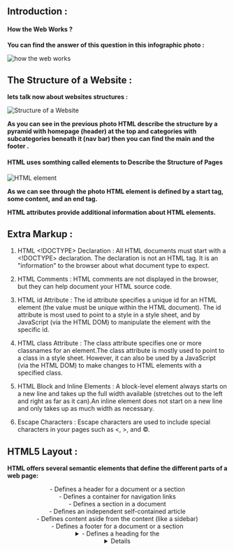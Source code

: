 ## Introduction :

#### How the Web Works ?

**You can find the answer of this question in this infographic photo :**

![how the web works](https://i.pinimg.com/originals/31/af/90/31af90b1608e57afce6a555fde5b42a2.jpg)

## The Structure of a Website :

**lets talk now about websites structures :**

![Structure of a Website](https://i.pinimg.com/originals/46/e2/1c/46e21c46e7001fca6554cd45562268fa.jpg)

**As you can see in the previous photo HTML describe the structure by a pyramid with homepage (header) at the top and categories with subcategories beneath it (nav bar) then you can find the main and the footer .**


#### HTML uses somthing called elements to Describe the Structure of Pages

![HTML element](https://shawnsanto.com/files/sta523/slides/images/html-structure.png)

**As we can see through the photo HTML element is defined by a start tag, some content, and an end tag.**

**HTML attributes provide additional information about HTML elements.**

## Extra Markup :

1. HTML <!DOCTYPE> Declaration : All HTML documents must start with a <!DOCTYPE> declaration. The declaration is not an HTML tag. It is an "information" to the browser about what document type to expect.

2. HTML Comments : HTML comments are not displayed in the browser, but they can help document your HTML source code. 

3. HTML id Attribute : The id attribute specifies a unique id for an HTML element (the value must be unique within the HTML document). The id attribute is most used to point to a style in a style sheet, and by JavaScript (via the HTML DOM) to manipulate the element with the specific id.

4. HTML class Attribute : The class attribute specifies one or more classnames for an element.The class attribute is mostly used to point to a class in a style sheet. However, it can also be used by a JavaScript (via the HTML DOM) to make changes to HTML elements with a specified class.

5. HTML Block and Inline Elements : A block-level element always starts on a new line and takes up the full width available (stretches out to the left and right as far as it can).An inline element does not start on a new line and only takes up as much width as necessary.

6. Escape Characters : Escape characters are used to include special characters in your pages such as <, >, and ©.

## HTML5 Layout :

**HTML offers several semantic elements that define the different parts of a web page:**

<header> - Defines a header for a document or a section
<nav> - Defines a container for navigation links
<section> - Defines a section in a document
<article> - Defines an independent self-contained article
<aside> - Defines content aside from the content (like a sidebar)
<footer> - Defines a footer for a document or a section
<details> - Defines additional details
<summary> - Defines a heading for the <details> element
You can read more about semantic elements in our HTML Semantics chapter.

![HTML5 layout](https://www.w3schools.com/html/img_sem_elements.gif)

## Lets talk now about JS (JavaScript) :

#### JavaScript Can Change HTML Content






